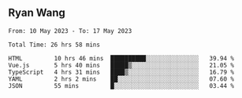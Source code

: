 ## Ryan Wang

<!--START_SECTION:waka-->

```text
From: 10 May 2023 - To: 17 May 2023

Total Time: 26 hrs 58 mins

HTML         10 hrs 46 mins  ██████████░░░░░░░░░░░░░░░   39.94 %
Vue.js       5 hrs 40 mins   █████▒░░░░░░░░░░░░░░░░░░░   21.05 %
TypeScript   4 hrs 31 mins   ████▒░░░░░░░░░░░░░░░░░░░░   16.79 %
YAML         2 hrs 2 mins    ██░░░░░░░░░░░░░░░░░░░░░░░   07.60 %
JSON         55 mins         █░░░░░░░░░░░░░░░░░░░░░░░░   03.44 %
```

<!--END_SECTION:waka-->

